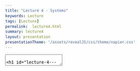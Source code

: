 ```yaml
---
title: "Lecture 4 - Systems"
keywords: Lecture
tags: [Lecture]
permalink:  lecture4.html
summary: lecture4
layout: presentation
presentationTheme: '/assets/revealJS/css/theme/napier.css' 
--- 
```

<section data-markdown data-separator="^\n---\n$" data-separator-vertical="^\n--\n$">
<textarea data-template>

# Lecture 4 - System Dynamics
### SET09121 - Games Engineering

<br><br>
Leni Le Goff
<br>


School of Computing. Edinburgh Napier University


---

# Recommended Reading

Game Design Workshop. 4th Edition. Tracy Fullerton (2019).

- Read Chapter 5 on System Dynamics.
- Digital copies are available in the library.

![GameDesignWorkshopBook](assets/images/gdw_book.jpg)

---

# What is a System?


- An example of a system is an engine. <!-- .element: class="fragment" -->
    - Real, or a software one, like what we are going to build in the module.
- An engine is a system with a particular purpose.  <!-- .element: class="fragment" -->
    - That purpose is to power some form of manual action.
- We can apply our formal elements when thinking about systems. <!-- .element: class="fragment" -->

 ![image](assets/images/engine.jpg)  <!-- .element width="50%" --><!-- .element: class="fragment" -->

---

# Games as Systems

- When we consider games as systems, we focus on **objects** that interact with each other according to their **properties**, **behaviors**, **relationships**.

---

# Objects

**Objects are the basic elements of a system**. Consider the objects you define in object-oriented development.

- For example: an engine, steering wheel, and wheels interact together to allow a car to operate. 
- The complexity of the underlying system is hidden behind an interface. For a car, this is the steering wheel and pedals. 
- **Objects** are defined by their **properties**, **behaviors**, and **relationships** with each other.
- In games the most basic of object is usually called an Entity, Actor, or Game Object. 
- Almost everything in a game is an object. 
    - For example: players, opponents, environment. 

---

# What Objects Are Here? 

![image](assets/images/mario.jpg)

---

# Entity Inheritance
Example: Tower defence

![image](assets/images/entity_component_inheritance.png)


---

# Entity Inheritance
A bit more complex:

![image](assets/images/entity2_inheritance.png)<!-- .element width="60%" -->

[Spelunky is a good example of entity inheritance](https://github.com/spelunky-fyi/overlunky/blob/main/docs/entities-hierarchy.md)

---

# Properties

**Properties are the attributes of the objects in a system.**

- From an OO point of view, properties are values stored in the object. <!-- .element: class="fragment" -->
- Some properties might change over the course of a game while others remain constant. <!-- .element: class="fragment" -->
    - In checkers, the color of a piece remain constant.
    - The position of a piece might change at every turn.
- More properties make the game more complex. <!-- .element: class="fragment" -->
    - More complex does not always mean better.
- Some common properties include: <!-- .element: class="fragment" -->
    - Position.
    - Appearance.
    - A state.

---

# What Properties are Here? (Final Fantasy VII)

![image](assets/images/final_fantasy_7.jpg)

---

# Behaviours

**Behaviours are the actions that an object undertakes.**

- From an OO point of view, behaviours are implemented as methods of an object. <!-- .element: class="fragment" -->
- Many of the behaviours are interlinked with the state of the object. <!-- .element: class="fragment" -->
- Adding more behaviors to a game makes it harder to predict. <!-- .element: class="fragment" -->
    - Depending on the kind of game you want to create, this might be desirable or not.

---

# Behaviours (cont.)

- Behaviours (==actions) "happen" during the update step. <!-- .element: class="fragment" -->
 - For example, when B is pressed the player should jump. <!-- .element: class="fragment" -->
 - Player's actions are normally based on the controls (Procedures from Formal Elements). <!-- .element: class="fragment" -->
 - Computer controlled actions are normally supplied via some form of Artificial Intelligence (System procedures, objectives, rules).  <!-- .element: class="fragment" -->
- The physical objects are normally controlled by the physics system. <!-- .element: class="fragment" -->

---

# What Behaviours are Here? 

![image](assets/images/pacman.gif)

---

# Behaviours in PacMan.

- There are three major behaviours:
	- Chase / Scatter / Frightened <!-- .element: class="fragment" -->
- Each ghost has it's own chase behaviour <!-- .element: class="fragment" -->
    - Clyde retreats when getting too close to the player. <!-- .element: class="fragment" -->
	- Blinky always goes for you <!-- .element: class="fragment" -->
	- Pinky tries to get in front of you <!-- .element: class="fragment" -->
	- Inky targets a space based on Blinky and your position <!-- .element: class="fragment" -->
	
- Behaviours change based on game state. <!-- .element: class="fragment" -->

![image](assets/images/pacman_ghosts.jpg)

---

# More about PacMan

https://dev.to/code2bits/pac-man-patterns--ghost-movement-strategy-pattern-1k1a


<iframe width="560" height="315" src="https://www.youtube.com/embed/S4RHbnBkyh0" frameborder="0" allow="accelerometer; autoplay; encrypted-media; gyroscope; picture-in-picture" allowfullscreen></iframe>

---

# Relationships
**Relationships define how entities can interact with each others.**

- To turn a set of objects into a system, we need relationships between them. <!-- .element: class="fragment" -->
    - The steering wheel of a car is connected to the wheels.
    - The position of chess pieces on the board determines how pieces can interact with each other.
    - The position of Tetris pieces determine if lines are cleared, and where falling pieces stop.
- Some relationships between objects can be changed by the player. <!-- .element: class="fragment" -->
    - Chess pieces can be moved to a different location.
- Some relationships can be based on the current state.  <!-- .element: class="fragment" -->
    - If a character is wanted then guards will chase them on sight.

---

# What Relationships are Here? 

![image](assets/images/zelda_dungeon.jpg)
The Legend of Zelda: Breath of The Wild

---

# System Dynamics

- A system is more than the objects that make it up. <!-- .element: class="fragment" -->
    - Dynamic relationships cause unforeseen interactions and Conflict. <!-- .element: class="fragment" -->
    - Small changes in object properties can have a dramatic effect. <!-- .element: class="fragment" -->
- To understand a game it is necessary to observe the dynamics of the system during play. <!-- .element: class="fragment" -->

---

# De-constructing Games


---

# De-constructing Tic-Tac-Toe

- Tic-Tac-Toe (noughts and crosses) is a simple game.  <!-- .element: class="fragment" -->
 - **Objects:** the nine squares. 
 - **Properties:** symbol within the square (`O`, `X`, or empty).
 - **Behaviours:** place a symbol inside a square.
 - **Relationships:** location of squares on the board.

---

# Tic-Tac-Toe Game States 

![image](assets/images/tic-tac-toe.jpg)

---

# De-constructing Chess

- Chess is a significantly more complex and strategic game than Tic-Tac-Toe.
 - **Objects**: board, pieces.
 - **Properties**: colour, rank, and location of a piece.
 - **Behaviours**: move a piece.
 - **Relationships**: location of pieces relative to other pieces.

---

# De-constructing Chess

- Why is chess so much more interesting than tic-tac-toe?
    - Simple but different behavior for different pieces. <!-- .element: class="fragment" -->
    - Much larger range of possibilities. <!-- .element: class="fragment" -->
    - Much more complex relationship between the pieces. <!-- .element: class="fragment" -->

---

# Example Systems

---

# Economies

- In-game economies are often simplified compared to the real-world.
- **Bartering Economy**: Exchange goods for other goods.
- **Market Economy**: Have a currency which can be used to buy any good.
- Some economies even have inflation (MMOs) as a result of how the economy is designed.

---

# Emergent Systems

- Emergent systems exhibit behavior not explicitly programmed. The behavior emerges from the rules placed on the objects. <!-- .element: class="fragment" -->
    - Birds flocking is such a behavior.
    - Very relevant to game AI.
- Nature is full of such systems. <!-- .element: class="fragment" -->
- Examples include: Factorio, Spore, The Sims. <!-- .element: class="fragment" -->

 ![image](https://66.media.tumblr.com/303da0502e45b38484e73b174b3db9db/tumblr_nhte1rMwH01teec4eo2_500.gif)  <!-- .element width="35%"  --> <!-- .element: class="fragment" -->
 ![image](https://media.indiedb.com/images/articles/1/182/181609/flock4.gif)  <!-- .element width="50%"  --><!-- .element: class="fragment" -->

---

# Interactin with the System

- What information is provided to the player about the system?  <!-- .element: class="fragment" -->
    - Hiding information encourages guessing, bluffing, deceiving.
- What can the player control?  <!-- .element: class="fragment" -->
    - This has a huge impact on the top-level experience of the game.
- What feedback occurs within the system?  <!-- .element: class="fragment" -->
    - Positive feedback loop
    - Negative feedback loop


---

# Example of feedback loop - Doom 2016 Arcade Mode

<iframe width="560" height="315" src="https://www.youtube.com/embed/Q2qrt8Ek-eE?si=RPpD0L9hHAxdtT4d" title="YouTube video player" frameborder="0" allow="accelerometer; autoplay; clipboard-write; encrypted-media; gyroscope; picture-in-picture; web-share" referrerpolicy="strict-origin-when-cross-origin" allowfullscreen></iframe>

---

# Example of feedback loop - Doom 2016 Arcade Mode

 ![image](assets/images/Doom-Feedback.png) <!-- .element width="80%" height="80%"  -->


---

# Tuning of Game Systems

- Make sure the system is internally complete. <!-- .element: class="fragment" -->
    - A loophole might allow a player to unintentionally skip a conflict.
    - It might not be possible to resolve a conflict.
- Make sure the game is fair and balanced. <!-- .element: class="fragment" -->
- Avoid dominant strategies (a strategy that is always the best irrespective of the game state) or overpowered items. <!-- .element: class="fragment" -->
- Make sure it is fun and challenging. <!-- .element: class="fragment" -->
    - Requires playtesting.

---

# Summary
- From this lecture you should understand:
 - **Objects:** the parts that make up a system.
 - **Properties:** the values that define the objects of the system.
 - **Behaviours:** what functions does an object perform in a system.
 - **Relationships:** how do the objects interact with each other.
- You should use these principles to try and de-construct games that you are familiar with.
